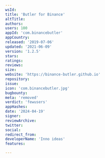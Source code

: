 ```yaml
---
wsId: 
title: 'Butler for Binance'
altTitle: 
authors: 
users: 100
appId: 'com.binancebutler'
appCountry: 
released: '2019-07-06'
updated: '2021-06-09'
version: '1.2.5'
stars: 
ratings: 
reviews: 
size: 
website: 'https://binance-butler.github.io'
repository: 
issue: 
icon: 'com.binancebutler.jpg'
bugbounty: 
meta: 'removed'
verdict: 'fewusers'
appHashes: 
date: '2024-04-19'
signer: 
reviewArchive: 
twitter: 
social: 
redirect_from: 
developerName: 'Inno ideas'
features: 

---
```


